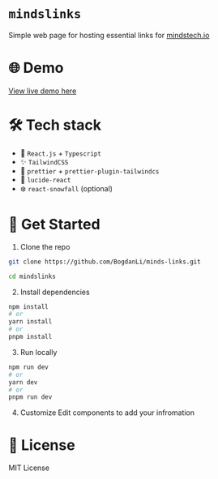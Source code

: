 # `mindslinks`

Simple web page for hosting essential links for [mindstech.io](https://mindstech.io)

# 🌐 Demo

[View live demo here](https://minds-links.vercel.app/)

# 🛠️ Tech stack

- 🚀 `React.js` + `Typescript`
- ✨ `TailwindCSS`
- 🧰 `prettier` + `prettier-plugin-tailwindcs`
- 🎩 `lucide-react`
- ❄️ `react-snowfall` (optional)

# 👷 Get Started

1. Clone the repo

```bash
git clone https://github.com/BogdanLi/minds-links.git

cd mindslinks
```

2. Install dependencies

```bash
npm install
# or
yarn install
# or
pnpm install
```

3. Run locally

```bash
npm run dev
# or
yarn dev
# or
pnpm run dev
```

4. Customize
   Edit components to add your infromation

# 📃 License

MIT License
